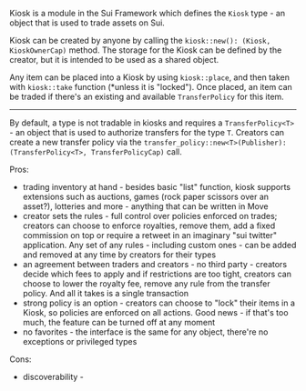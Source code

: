 Kiosk is a module in the Sui Framework which defines the `Kiosk` type - an object that is used to trade assets on Sui.

Kiosk can be created by anyone by calling the `kiosk::new(): (Kiosk, KioskOwnerCap)` method. The storage for the Kiosk can be defined by the creator, but it is intended to be used as a shared object.

Any item can be placed into a Kiosk by using `kiosk::place`, and then taken with `kiosk::take` function (\*unless it is "locked"). Once placed, an item can be traded if there's an existing and available `TransferPolicy` for this item.

---
By default, a type is not tradable in kiosks and requires a `TransferPolicy<T>` - an object that is used to authorize transfers for the type `T`. Creators can create a new transfer policy via the `transfer_policy::new<T>(Publisher): (TransferPolicy<T>, TransferPolicyCap)` call.






Pros:

- trading inventory at hand - besides basic "list" function, kiosk supports extensions such as auctions, games (rock paper scissors over an asset?), lotteries and more - anything that can be written in Move
- creator sets the rules - full control over policies enforced on trades; creators can choose to enforce royalties, remove them, add a fixed commission on top or require a retweet in an imaginary "sui twitter" application. Any set of any rules - including custom ones - can be added and removed at any time by creators for their types
- an agreement between traders and creators - no third party - creators decide which fees to apply and if restrictions are too tight, creators can choose to lower the royalty fee, remove any rule from the transfer policy. And all it takes is a single transaction
- strong policy is an option - creators can choose to "lock" their items in a Kiosk, so policies are enforced on all actions. Good news - if that's too much, the feature can be turned off at any moment
- no favorites - the interface is the same for any object, there're no exceptions or privileged types

Cons:

- discoverability - 
